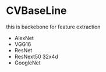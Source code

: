 # CVBaseLine
this is backebone for feature extraction

* AlexNet
* VGG16
* ResNet
* ResNext50 32x4d
* GoogleNet